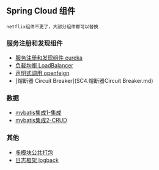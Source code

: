 ## Spring Cloud 组件

```
netflix组件不更了，大部分组件都可以替换
```

### 服务注册和发现组件
- [服务注册和发现组件 eureka](SC1.Eureka.md)
- [负载均衡 LoadBalancer](SC2.LoadBalancer.md)
- [声明式调用 openfeign](SC3.openfeign.md)
- [熔断器 Circuit Breaker](SC4.熔断器Circuit Breaker.md)

### 数据
- [mybatis集成1-集成](Plus2.Mybatis集成1-集成.md)
- [mybatis集成2-CRUD](Plus2.Mybatis集成2-CRUD.md)

### 其他 
- [多模块公共打包](Plus3.common-package.md)
- [日志框架 logback](Plus1.logback.md)